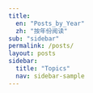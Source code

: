 ```yaml
---
title: 
  en: "Posts_by_Year"
  zh: "按年份阅读"
sub: "sidebar"
permalink: /posts/
layout: posts
sidebar:
  title: "Topics"
  nav: sidebar-sample
---
```

